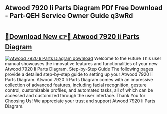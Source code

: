 ## Atwood 7920 Ii Parts Diagram PDf Free Download - Part-QEH Service Owner Guide q3wRd

# <h2><a href="http://dfly328.blite.top/?on=Atwood+7920+Ii+Parts+Diagram">🔗Download New 👉🔴 Atwood 7920 Ii Parts Diagram</a></h2>

[![Atwood 7920 Ii Parts Diagram download](https://i.imgur.com/lujVjoI.png)](http://dfly328.blite.top/?on=Atwood+7920+Ii+Parts+Diagram)
Welcome to the Future This user manual showcases the innovative features and functionalities of your new Atwood 7920 Ii Parts Diagram. Step-by-Step Guide The following pages provide a detailed step-by-step guide to setting up your Atwood 7920 Ii Parts Diagram. Atwood 7920 Ii Parts Diagram comes with an impressive collection of advanced features, including facial recognition, gesture control, customizable profiles, and automated tasks, all of which can be accessed and customized through the user interface. Thank You for Choosing Us! We appreciate your trust and support Atwood 7920 Ii Parts Diagram.
